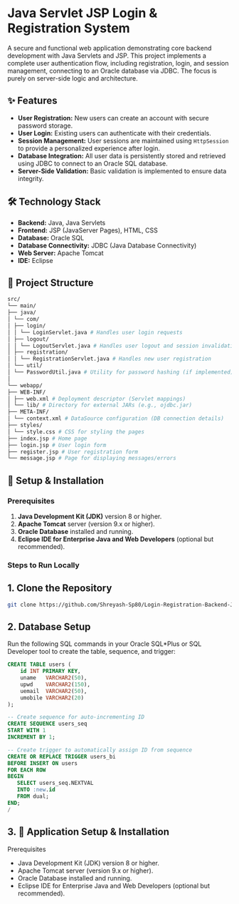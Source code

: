 # Java Servlet JSP Login & Registration System

A secure and functional web application demonstrating core backend development with Java Servlets and JSP. This project implements a complete user authentication flow, including registration, login, and session management, connecting to an Oracle database via JDBC. The focus is purely on server-side logic and architecture.

## ✨ Features

- **User Registration:** New users can create an account with secure password storage.
- **User Login:** Existing users can authenticate with their credentials.
- **Session Management:** User sessions are maintained using `HttpSession` to provide a personalized experience after login.
- **Database Integration:** All user data is persistently stored and retrieved using JDBC to connect to an Oracle SQL database.
- **Server-Side Validation:** Basic validation is implemented to ensure data integrity.

## 🛠️ Technology Stack

- **Backend:** Java, Java Servlets
- **Frontend:** JSP (JavaServer Pages), HTML, CSS
- **Database:** Oracle SQL
- **Database Connectivity:** JDBC (Java Database Connectivity)
- **Web Server:** Apache Tomcat
- **IDE:** Eclipse

## 📁 Project Structure
```bash
src/
└── main/
├── java/
│ └── com/
│ ├── login/
│ │ └── LoginServlet.java # Handles user login requests
│ ├── logout/
│ │ └── LogoutServlet.java # Handles user logout and session invalidation
│ ├── registration/
│ │ └── RegistrationServlet.java # Handles new user registration
│ └── util/
│ └── PasswordUtil.java # Utility for password hashing (if implemented)
│
└── webapp/
├── WEB-INF/
│ ├── web.xml # Deployment descriptor (Servlet mappings)
│ └── lib/ # Directory for external JARs (e.g., ojdbc.jar)
├── META-INF/
│ └── context.xml # DataSource configuration (DB connection details)
├── styles/
│ └── style.css # CSS for styling the pages
├── index.jsp # Home page
├── login.jsp # User login form
├── register.jsp # User registration form
└── message.jsp # Page for displaying messages/errors
```


## 🔧 Setup & Installation

### Prerequisites
1. **Java Development Kit (JDK)** version 8 or higher.
2. **Apache Tomcat** server (version 9.x or higher).
3. **Oracle Database** installed and running.
4. **Eclipse IDE for Enterprise Java and Web Developers** (optional but recommended).

### Steps to Run Locally

## 1. **Clone the Repository**
   ```bash
   git clone https://github.com/Shreyash-Sp80/Login-Registration-Backend-Java.git
   ```

## 2. Database Setup

Run the following SQL commands in your Oracle SQL*Plus or SQL Developer tool to create the table, sequence, and trigger:

```sql
CREATE TABLE users (
    id INT PRIMARY KEY,
    uname   VARCHAR2(50),
    upwd    VARCHAR2(150),
    uemail  VARCHAR2(50),
    umobile VARCHAR2(20)
);

-- Create sequence for auto-incrementing ID
CREATE SEQUENCE users_seq
START WITH 1
INCREMENT BY 1;

-- Create trigger to automatically assign ID from sequence
CREATE OR REPLACE TRIGGER users_bi
BEFORE INSERT ON users
FOR EACH ROW
BEGIN
   SELECT users_seq.NEXTVAL
   INTO :new.id
   FROM dual;
END;
/
```

## 3. 🔧 Application Setup & Installation
Prerequisites
- Java Development Kit (JDK) version 8 or higher.
- Apache Tomcat server (version 9.x or higher).
- Oracle Database installed and running.
- Eclipse IDE for Enterprise Java and Web Developers (optional but recommended).
